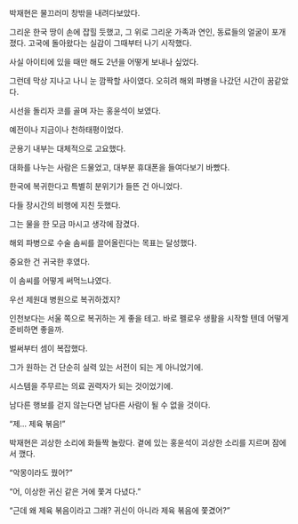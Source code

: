 박재현은 물끄러미 창밖을 내려다보았다.

그리운 한국 땅이 손에 잡힐 듯했고, 그 위로 그리운 가족과 연인, 동료들의 얼굴이 포개졌다. 고국에 돌아왔다는 실감이 그때부터 나기 시작했다.

사실 아이티에 있을 때만 해도 2년을 어떻게 보내나 싶었다.

그런데 막상 지나고 나니 눈 깜짝할 사이였다. 오히려 해외 파병을 나갔던 시간이 꿈같았다.

시선을 돌리자 코를 골며 자는 홍윤석이 보였다.

예전이나 지금이나 천하태평이었다.

군용기 내부는 대체적으로 고요했다.

대화를 나누는 사람은 드물었고, 대부분 휴대폰을 들여다보기 바빴다.

한국에 복귀한다고 특별히 분위기가 들뜬 건 아니었다.

다들 장시간의 비행에 지친 듯했다.

그는 물을 한 모금 마시고 생각에 잠겼다.

해외 파병으로 수술 솜씨를 끌어올린다는 목표는 달성했다.

중요한 건 귀국한 후였다.

이 솜씨를 어떻게 써먹느냐였다.

우선 제원대 병원으로 복귀하겠지?

인천보다는 서울 쪽으로 복귀하는 게 좋을 테고. 바로 펠로우 생활을 시작할 텐데 어떻게 준비하면 좋을까.

벌써부터 셈이 복잡했다.

그가 원하는 건 단순히 실력 있는 서전이 되는 게 아니었기에.

시스템을 주무르는 의료 권력자가 되는 것이었기에.

남다른 행보를 걷지 않는다면 남다른 사람이 될 수 없을 것이다.

“제… 제육 볶음!”

박재현은 괴상한 소리에 화들짝 놀랐다. 곁에 있는 홍윤석이 괴상한 소리를 지르며 잠에서 깼다.

“악몽이라도 꿨어?”

“어, 이상한 귀신 같은 거에 쫓겨 다녔다.”

“근데 왜 제육 볶음이라고 그래? 귀신이 아니라 제육 볶음에 쫓겼어?”